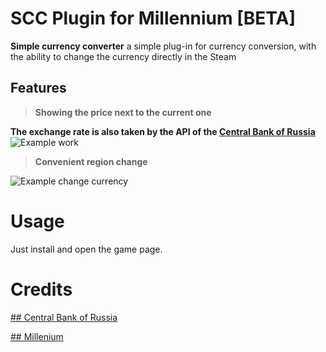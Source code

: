 # SCC Plugin for Millennium [BETA]
**Simple currency converter** a simple plug-in for currency conversion, with the ability to change the currency directly in the Steam
## Features
> **Showing the price next to the current one**
> 
**The exchange rate is also taken by the  API of the [Central Bank of Russia](https://www.cbr.ru/)**
![Example work](https://i.postimg.cc/mrRmdLBp/35557-ADD-DF05-4-FE0-8-B34-137762233700.png)

> 
> **Convenient region change**

![Example change currency](https://i.postimg.cc/Pq0fYRm4/C304-BEBD-BB9-F-43-FB-9-F05-A85-C322-CACE6.png)
# Usage
Just install and open the game page.
# Credits
[## Central Bank of Russia](https://www.cbr.ru/)

[## Millenium](https://github.com/shdwmtr/millennium)